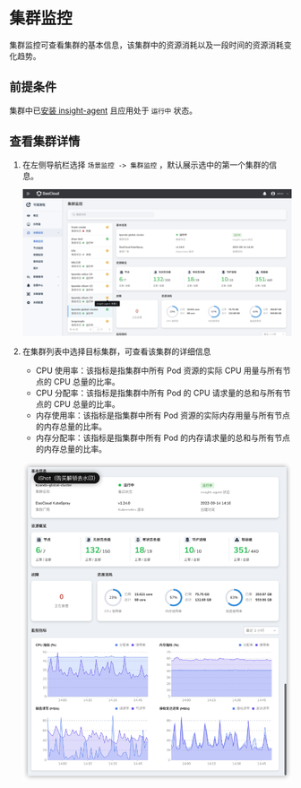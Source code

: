 # 集群监控

集群监控可查看集群的基本信息，该集群中的资源消耗以及一段时间的资源消耗变化趋势。

## 前提条件

集群中已[安装 insight-agent](../../06UserGuide/01quickstart/installagent.md) 且应用处于 `运行中` 状态。

## 查看集群详情

1. 在左侧导航栏选择 `场景监控 -> 集群监控` ，默认展示选中的第一个集群的信息。

    ![容器监控](../../images/cluster01.png)

2. 在集群列表中选择目标集群，可查看该集群的详细信息

    - CPU 使用率：该指标是指集群中所有 Pod 资源的实际 CPU 用量与所有节点的 CPU 总量的比率。
    - CPU 分配率：该指标是指集群中所有 Pod 的 CPU 请求量的总和与所有节点的 CPU 总量的比率。
    - 内存使用率：该指标是指集群中所有 Pod 资源的实际内存用量与所有节点的内存总量的比率。
    - 内存分配率：该指标是指集群中所有 Pod 的内存请求量的总和与所有节点的内存总量的比率。

    ![容器监控](../../images/cluster02.png)